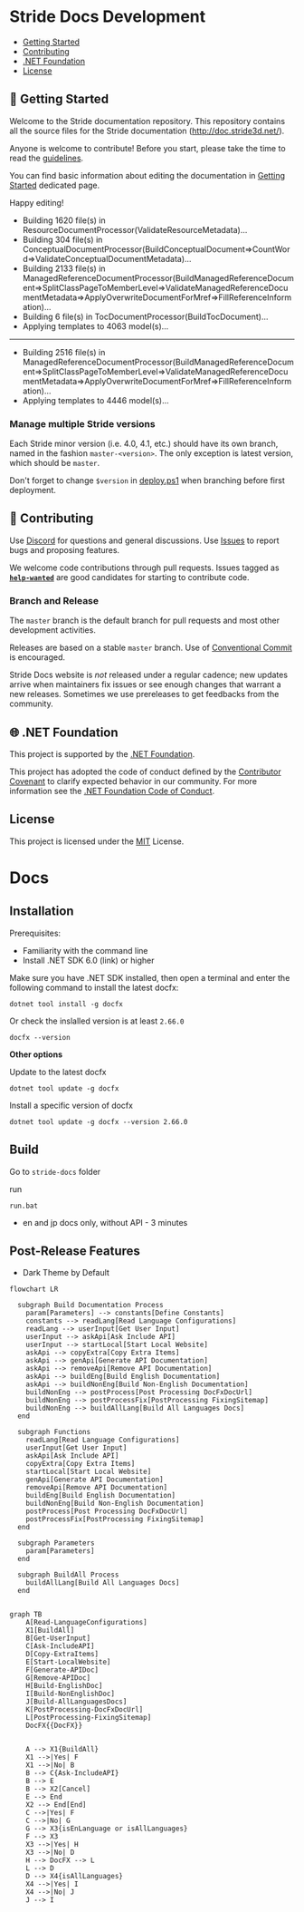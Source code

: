 # Stride Docs Development

* [Getting Started](#getting-started)
* [Contributing](#contributing)
* [.NET Foundation](#net-foundation)
* [License](#license)
<!--* [Roadmap](#roadmap)-->

## 🚀 Getting Started

Welcome to the Stride documentation repository. This repository contains all the source files for the Stride documentation (http://doc.stride3d.net/). 

Anyone is welcome to contribute! Before you start, please take the time to read the [guidelines](GUIDELINES.md). 

You can find basic information about editing the documentation in [Getting Started](GETTINGSTARTED.md) dedicated page.

Happy editing!

- Building 1620 file(s) in ResourceDocumentProcessor(ValidateResourceMetadata)...
- Building 304 file(s) in ConceptualDocumentProcessor(BuildConceptualDocument=>CountWord=>ValidateConceptualDocumentMetadata)...
- Building 2133 file(s) in ManagedReferenceDocumentProcessor(BuildManagedReferenceDocument=>SplitClassPageToMemberLevel=>ValidateManagedReferenceDocumentMetadata=>ApplyOverwriteDocumentForMref=>FillReferenceInformation)...
- Building 6 file(s) in TocDocumentProcessor(BuildTocDocument)...
- Applying templates to 4063 model(s)...

---

- Building 2516 file(s) in ManagedReferenceDocumentProcessor(BuildManagedReferenceDocument=>SplitClassPageToMemberLevel=>ValidateManagedReferenceDocumentMetadata=>ApplyOverwriteDocumentForMref=>FillReferenceInformation)...
- Applying templates to 4446 model(s)...


### Manage multiple Stride versions

Each Stride minor version (i.e. 4.0, 4.1, etc.) should have its own branch, named in the fashion `master-<version>`. The only exception is latest version, which should be `master`.

Don't forget to change `$version` in [deploy.ps1](build/deploy.ps1) when branching before first deployment.

<!--All the information you need to get started with Stride Website development can be found in the 📚 [Stride Docs Wiki](https://github.com/VaclavElias/stride-docs-next/wiki).-->

## 🤝 Contributing

Use [Discord](https://discord.gg/f6aerfE) for questions and general discussions. 
Use [Issues](https://github.com/stride3d/stride-docs/issues) to report bugs and proposing features.

We welcome code contributions through pull requests. Issues tagged as **[`help-wanted`](https://github.com/stride3d/stride-website/labels/help-wanted)** are good candidates for starting to contribute code.

### Branch and Release

The `master` branch is the default branch for pull requests and most other development activities. 

Releases are based on a stable `master` branch. Use of [Conventional Commit](https://www.conventionalcommits.org/en/v1.0.0/) is encouraged.

Stride Docs website is _not_ released under a regular cadence; new updates arrive when maintainers fix issues or see enough changes that warrant a new releases. Sometimes we use prereleases to get feedbacks from the community.

<!--
## 🗺️ Roadmap

Our Wiki [Roadmap](https://github.com/VaclavElias/stride-website-next/wiki/Roadmap) communicates upcoming changes to the Stride Docs.-->

## 🌐 .NET Foundation

This project is supported by the [.NET Foundation](http://www.dotnetfoundation.org).

This project has adopted the code of conduct defined by the [Contributor Covenant](http://contributor-covenant.org/) to clarify expected behavior in our community.
For more information see the [.NET Foundation Code of Conduct](http://www.dotnetfoundation.org/code-of-conduct).

## License

This project is licensed under the [MIT](https://github.com/VaclavElias/stride-website-next/blob/main/LICENSE.md) License.

# Docs

## Installation

Prerequisites:

- Familiarity with the command line
- Install .NET SDK 6.0 (link) or higher

Make sure you have .NET SDK installed, then open a terminal and enter the following command to install the latest docfx:

```
dotnet tool install -g docfx
```

Or check the inslalled version is at least `2.66.0`

```
docfx --version
```

**Other options**

Update to the latest docfx

```
dotnet tool update -g docfx
```

Install a specific version of docfx

```
dotnet tool update -g docfx --version 2.66.0
```

## Build

Go to `stride-docs` folder

run

```
run.bat
```

- en and jp docs only, without API - 3 minutes

 ## Post-Release Features

 - Dark Theme by Default

```mermaid
flowchart LR

  subgraph Build Documentation Process
    param[Parameters] --> constants[Define Constants]
    constants --> readLang[Read Language Configurations]
    readLang --> userInput[Get User Input]
    userInput --> askApi[Ask Include API]
    userInput --> startLocal[Start Local Website]
    askApi --> copyExtra[Copy Extra Items]
    askApi --> genApi[Generate API Documentation]
    askApi --> removeApi[Remove API Documentation]
    askApi --> buildEng[Build English Documentation]
    askApi --> buildNonEng[Build Non-English Documentation]
    buildNonEng --> postProcess[Post Processing DocFxDocUrl]
    buildNonEng --> postProcessFix[PostProcessing FixingSitemap]
    buildNonEng --> buildAllLang[Build All Languages Docs]
  end

  subgraph Functions
    readLang[Read Language Configurations]
    userInput[Get User Input]
    askApi[Ask Include API]
    copyExtra[Copy Extra Items]
    startLocal[Start Local Website]
    genApi[Generate API Documentation]
    removeApi[Remove API Documentation]
    buildEng[Build English Documentation]
    buildNonEng[Build Non-English Documentation]
    postProcess[Post Processing DocFxDocUrl]
    postProcessFix[PostProcessing FixingSitemap]
  end

  subgraph Parameters
    param[Parameters]
  end

  subgraph BuildAll Process
    buildAllLang[Build All Languages Docs]
  end


```

``` mermaid
graph TB
    A[Read-LanguageConfigurations]
    X1[BuildAll]
    B[Get-UserInput]
    C[Ask-IncludeAPI]
    D[Copy-ExtraItems]
    E[Start-LocalWebsite]
    F[Generate-APIDoc]
    G[Remove-APIDoc]
    H[Build-EnglishDoc]
    I[Build-NonEnglishDoc]
    J[Build-AllLanguagesDocs]
    K[PostProcessing-DocFxDocUrl]
    L[PostProcessing-FixingSitemap]
    DocFX{{DocFX}}
   

    A --> X1{BuildAll}
    X1 -->|Yes| F
    X1 -->|No| B
    B --> C{Ask-IncludeAPI}
    B --> E
    B --> X2[Cancel]
    E --> End
    X2 --> End[End]
    C -->|Yes| F
    C -->|No| G
    G --> X3{isEnLanguage or isAllLanguages}
    F --> X3
    X3 -->|Yes| H
    X3 -->|No| D
    H --> DocFX --> L
    L --> D
    D --> X4{isAllLanguages}
    X4 -->|Yes| I
    X4 -->|No| J
    J --> I
```

